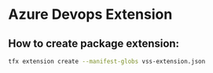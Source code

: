 # Azure Devops Extension


## How to create package extension:

```bash
tfx extension create --manifest-globs vss-extension.json
```
